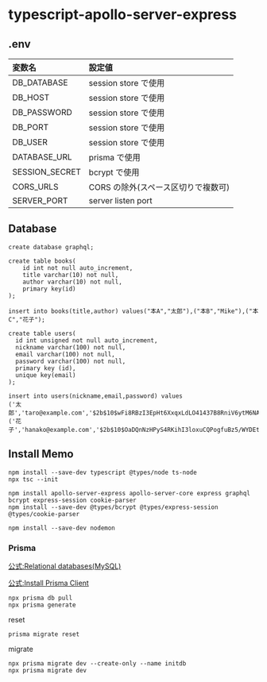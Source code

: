 # typescript-apollo-server-express

## .env

| 変数名         | 設定値                              |
| :------------- | :---------------------------------- |
| DB_DATABASE    | session store で使用                |
| DB_HOST        | session store で使用                |
| DB_PASSWORD    | session store で使用                |
| DB_PORT        | session store で使用                |
| DB_USER        | session store で使用                |
| DATABASE_URL   | prisma で使用                       |
| SESSION_SECRET | bcrypt で使用                       |
| CORS_URLS      | CORS の除外(スペース区切りで複数可) |
| SERVER_PORT    | server listen port                  |

## Database

```
create database graphql;
```

```
create table books(
    id int not null auto_increment,
    title varchar(10) not null,
    author varchar(10) not null,
    primary key(id)
);

insert into books(title,author) values("本A","太郎"),("本B","Mike"),("本C","花子");

create table users(
  id int unsigned not null auto_increment,
  nickname varchar(100) not null,
  email varchar(100) not null,
  password varchar(100) not null,
  primary key (id),
  unique key(email)
);

insert into users(nickname,email,password) values
('太郎','taro@example.com','$2b$10$wFi8RBzI3EpHt6XxqxLdLO41437B8RniV6ytM6NAACNPdFbjPj3je'),
('花子','hanako@example.com','$2b$10$OaDQnNzHPyS4RKihI3loxuCQPogfuBz5/WYDEtvBpV0B2FTR4l0MW');
```

## Install Memo

```
npm install --save-dev typescript @types/node ts-node
npx tsc --init
```

```
npm install apollo-server-express apollo-server-core express graphql bcrypt express-session cookie-parser
npm install --save-dev @types/bcrypt @types/express-session @types/cookie-parser
```

```
npm install --save-dev nodemon
```

### Prisma

[公式:Relational databases(MySQL)](https://www.prisma.io/docs/getting-started/setup-prisma/add-to-existing-project/relational-databases-typescript-mysql)

[公式:Install Prisma Client](https://www.prisma.io/docs/getting-started/setup-prisma/add-to-existing-project/relational-databases/install-prisma-client-typescript-mysql)

```
npx prisma db pull
npx prisma generate
```

reset

```
prisma migrate reset
```

migrate

```
npx prisma migrate dev --create-only --name initdb
npx prisma migrate dev
```

